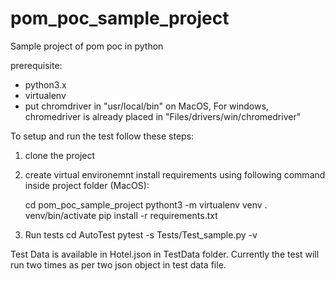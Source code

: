 # pom_poc_sample_project
Sample project of pom poc in python

prerequisite:

 - python3.x
 - virtualenv
 - put chromdriver in "usr/local/bin" on MacOS, For windows, chromedriver is already placed in "Files/drivers/win/chromedriver"

To setup and run the test follow these steps:

1. clone the project
2. create virtual environemnt install requirements using following command inside project folder (MacOS):
  
    cd pom_poc_sample_project
    pythont3 -m virtualenv venv
    . venv/bin/activate
    pip install -r requirements.txt
  
3. Run tests
   cd AutoTest
   pytest -s Tests/Test_sample.py -v
    
    
Test Data is available in Hotel.json in TestData folder. Currently the test will run two times as per two json object in test data file.
